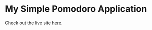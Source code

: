 # My Simple Pomodoro Application

Check out the live site [here](https://tanner-pomodoro.netlify.com/).